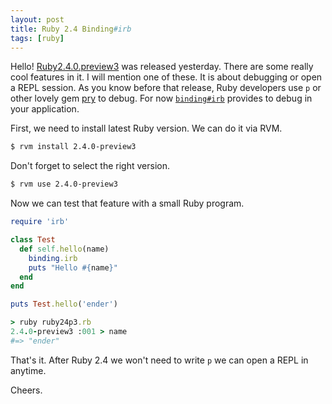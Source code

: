 ```yaml
---
layout: post
title: Ruby 2.4 Binding#irb
tags: [ruby]
---
```


Hello! [Ruby2.4.0.preview3](https://www.ruby-lang.org/en/news/2016/11/09/ruby-2-4-0-preview3-released/) was released yesterday. There are some really cool features in it. I will mention one of these. It is about debugging or open a REPL session. As you know before that release, Ruby developers use ```p``` or other lovely gem [pry](https://github.com/pry/pry) to debug. For now [```binding#irb```](https://github.com/ruby/ruby/commit/493e48897421d176a8faf0f0820323d79ecdf94a) provides to debug in your application.

First, we need to install latest Ruby version. We can do it via RVM.

```bash
$ rvm install 2.4.0-preview3
```

Don't forget to select the right version.

```bash
$ rvm use 2.4.0-preview3
```

Now we can test that feature with a small Ruby program.

```ruby
require 'irb'

class Test
  def self.hello(name)
    binding.irb
    puts "Hello #{name}"
  end
end

puts Test.hello('ender')
```

```ruby
> ruby ruby24p3.rb
2.4.0-preview3 :001 > name
#=> "ender"
```

That's it. After Ruby 2.4 we won't need to write ```p``` we can open a REPL in anytime.

Cheers.